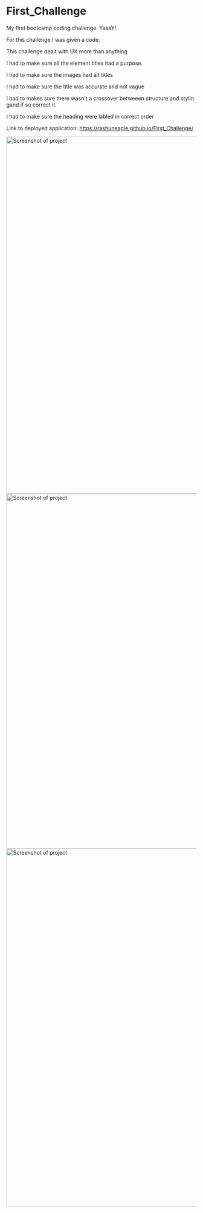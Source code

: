 # First_Challenge
My first bootcamp coding challenge. YaaaY!


For this challenge I was given a code.

This challenge dealt with UX more than anything

I had to make sure all the element titles had a purpose.

I had to make sure the images had alt titles

I had to make sure the title was accurate and not vague

I had to makes sure there wasn't a crossover betweeen structure and stylin gand if so correct it.

I had to make sure the heading were labled in correct order

Link to deployed application: https://rashuneagle.github.io/First_Challenge/

<img width="944" alt="Screenshot of project" src="https://github.com/Rashuneagle/First_Challenge/assets/152398969/1c3c5c17-ee87-40cf-b873-68e5b5f278d2">

<img width="938" alt="Screenshot of project" src="https://github.com/Rashuneagle/First_Challenge/assets/152398969/dfa090cb-65eb-42e2-b1d5-c51e33b72dcf">

<img width="947" alt="Screenshot of project" src="https://github.com/Rashuneagle/First_Challenge/assets/152398969/30aaafaf-47f5-4e76-8639-a9410b2d0a44">



